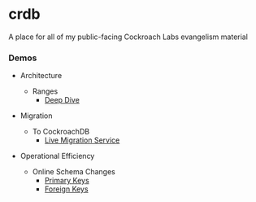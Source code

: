 # crdb
A place for all of my public-facing Cockroach Labs evangelism material

### Demos

* Architecture
  * Ranges
    * [Deep Dive](architecture/ranges/deep_dive/README.md)

* Migration
  * To CockroachDB
    * [Live Migration Service](migration/to_cockroachdb/live_migration_service/steps.md)

* Operational Efficiency
  * Online Schema Changes
    * [Primary Keys](online_schema_changes/primary_keys/README.md)
    * [Foreign Keys](online_schema_changes/foreign_keys/README.md)